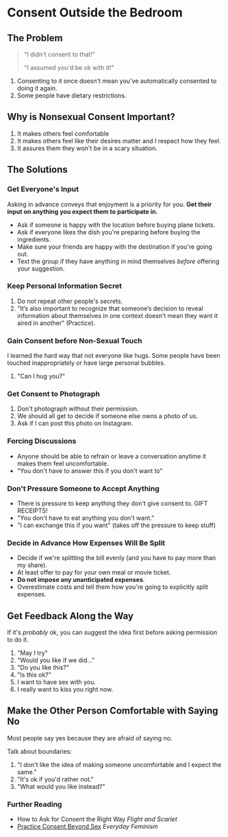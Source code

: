 # Consent Outside the Bedroom

## The Problem

> "I didn't consent to that!"
>
> "I assumed you'd be ok with it!"

1. Consenting to it once doesn't mean you've automatically consented to doing it again.
2. Some people have dietary restrictions.

## Why is Nonsexual Consent Important?

1. It makes others feel comfortable
2. It makes others feel like their desires matter and I respect how they feel.
3. It assures them they won't be in a scary situation.

## The Solutions

### Get Everyone's Input

Asking in advance conveys that enjoyment is a priority for you. **Get their input on anything you expect them to participate in.**

* Ask if someone is happy with the location before buying plane tickets.
* Ask if everyone likes the dish you're preparing before buying the ingredients.
* Make sure your friends are happy with the destination if you're going out.
* Text the group if they have anything in mind themselves _before_ offering your suggestion.

### Keep Personal Information Secret

1. Do not repeat other people's secrets.
2. "It’s also important to recognize that someone’s decision to reveal information about themselves in one context doesn’t mean they want it aired in another" (Practice).

### Gain Consent before Non-Sexual Touch

I learned the hard way that not everyone like hugs. Some people have been touched inappropriately or have large personal bubbles.

1. "Can I hug you?"

### Get Consent to Photograph

1. Don't photograph without their permission.
2. We should all get to decide if someone else owns a photo of us.
3. Ask if I can post this photo on Instagram.

### Forcing Discussions

* Anyone should be able to refrain or leave a conversation anytime it makes them feel uncomfortable.
* "You don't have to answer this if you don't want to"

### Don't Pressure Someone to Accept Anything

* There is pressure to keep anything they don't give consent to. GIFT RECEIPTS!
* "You don't have to eat anything you don't want."
* "I can exchange this if you want" (takes off the pressure to keep stuff)

### Decide in Advance How Expenses Will Be Split

* Decide if we're splitting the bill evenly (and you have to pay more than my share).
* At least offer to pay for your own meal or movie ticket.
* **Do not impose any unanticipated expenses**.
* Overestimate costs and tell them how you're going to explicitly split expenses.

## Get Feedback Along the Way

If it's _probably_ ok, you can suggest the idea first before asking permission to do it.

1. "May I try"
2. "Would you like if we did..."
3. "Do you like this?"
4. "Is this ok?"
5. I want to have sex with you.
6. I really want to kiss you right now.

## Make the Other Person Comfortable with Saying No

Most people say yes because they are afraid of saying no.

Talk about boundaries:

1. "I don't like the idea of making someone uncomfortable and I expect the same."
2. "It's ok if you'd rather not."
3. "What would you like instead?"

### Further Reading

* How to Ask for Consent the Right Way _Flight and Scarlet_
* [Practice Consent Beyond Sex](https://everydayfeminism.com/2015/11/practice-consent-beyond-sex/) _Everyday Feminism_
